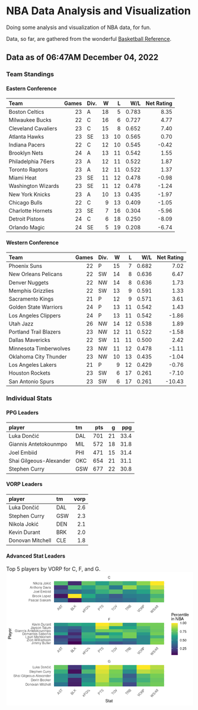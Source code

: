# NBA Data Analysis and Visualization

Doing some analysis and visualization of NBA data, for fun.

Data, so far, are gathered from the wonderful [Basketball
Reference](https://www.basketball-reference.com/).

## Data as of 06:47AM December 04, 2022

### Team Standings

#### Eastern Conference

| Team                | Games | Div. |   W |   L |   W/L | Net Rating |
|:--------------------|------:|:-----|----:|----:|------:|-----------:|
| Boston Celtics      |    23 | A    |  18 |   5 | 0.783 |       8.35 |
| Milwaukee Bucks     |    22 | C    |  16 |   6 | 0.727 |       4.77 |
| Cleveland Cavaliers |    23 | C    |  15 |   8 | 0.652 |       7.40 |
| Atlanta Hawks       |    23 | SE   |  13 |  10 | 0.565 |       0.70 |
| Indiana Pacers      |    22 | C    |  12 |  10 | 0.545 |      -0.42 |
| Brooklyn Nets       |    24 | A    |  13 |  11 | 0.542 |       1.55 |
| Philadelphia 76ers  |    23 | A    |  12 |  11 | 0.522 |       1.87 |
| Toronto Raptors     |    23 | A    |  12 |  11 | 0.522 |       1.37 |
| Miami Heat          |    23 | SE   |  11 |  12 | 0.478 |      -0.98 |
| Washington Wizards  |    23 | SE   |  11 |  12 | 0.478 |      -1.24 |
| New York Knicks     |    23 | A    |  10 |  13 | 0.435 |      -1.97 |
| Chicago Bulls       |    22 | C    |   9 |  13 | 0.409 |      -1.05 |
| Charlotte Hornets   |    23 | SE   |   7 |  16 | 0.304 |      -5.96 |
| Detroit Pistons     |    24 | C    |   6 |  18 | 0.250 |      -8.09 |
| Orlando Magic       |    24 | SE   |   5 |  19 | 0.208 |      -6.74 |

#### Western Conference

| Team                   | Games | Div. |   W |   L |   W/L | Net Rating |
|:-----------------------|------:|:-----|----:|----:|------:|-----------:|
| Phoenix Suns           |    22 | P    |  15 |   7 | 0.682 |       7.02 |
| New Orleans Pelicans   |    22 | SW   |  14 |   8 | 0.636 |       6.47 |
| Denver Nuggets         |    22 | NW   |  14 |   8 | 0.636 |       1.73 |
| Memphis Grizzlies      |    22 | SW   |  13 |   9 | 0.591 |       1.33 |
| Sacramento Kings       |    21 | P    |  12 |   9 | 0.571 |       3.61 |
| Golden State Warriors  |    24 | P    |  13 |  11 | 0.542 |       1.43 |
| Los Angeles Clippers   |    24 | P    |  13 |  11 | 0.542 |      -1.86 |
| Utah Jazz              |    26 | NW   |  14 |  12 | 0.538 |       1.89 |
| Portland Trail Blazers |    23 | NW   |  12 |  11 | 0.522 |      -1.58 |
| Dallas Mavericks       |    22 | SW   |  11 |  11 | 0.500 |       2.42 |
| Minnesota Timberwolves |    23 | NW   |  11 |  12 | 0.478 |      -1.11 |
| Oklahoma City Thunder  |    23 | NW   |  10 |  13 | 0.435 |      -1.04 |
| Los Angeles Lakers     |    21 | P    |   9 |  12 | 0.429 |      -0.76 |
| Houston Rockets        |    23 | SW   |   6 |  17 | 0.261 |      -7.10 |
| San Antonio Spurs      |    23 | SW   |   6 |  17 | 0.261 |     -10.43 |

### Individual Stats

#### PPG Leaders

| player                  | tm  | pts |   g |  ppg |
|:------------------------|:----|----:|----:|-----:|
| Luka Dončić             | DAL | 701 |  21 | 33.4 |
| Giannis Antetokounmpo   | MIL | 572 |  18 | 31.8 |
| Joel Embiid             | PHI | 471 |  15 | 31.4 |
| Shai Gilgeous-Alexander | OKC | 654 |  21 | 31.1 |
| Stephen Curry           | GSW | 677 |  22 | 30.8 |

#### VORP Leaders

| player           | tm  | vorp |
|:-----------------|:----|-----:|
| Luka Dončić      | DAL |  2.6 |
| Stephen Curry    | GSW |  2.3 |
| Nikola Jokić     | DEN |  2.1 |
| Kevin Durant     | BRK |  2.0 |
| Donovan Mitchell | CLE |  1.8 |

#### Advanced Stat Leaders

Top 5 players by VORP for C, F, and G.
![](README_files/figure-gfm/README-unnamed-chunk-7-1.png)<!-- -->
